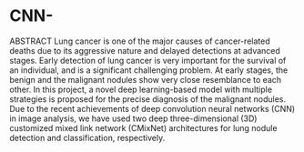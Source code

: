 # CNN-
ABSTRACT
Lung cancer is one of the major causes of cancer-related 
deaths due to its aggressive nature  and delayed detections at 
advanced stages. Early detection of lung cancer is very 
important for the  survival of an individual, and is a significant
challenging problem. At early stages, the benign and the 
malignant nodules show very close resemblance to each other.
In this project, a novel deep learning-based model with 
multiple strategies is proposed for the precise diagnosis of the
malignant nodules. Due to the recent achievements of deep 
convolution neural networks  (CNN) in image analysis, we 
have used two deep three-dimensional (3D) customized mixed 
link  network (CMixNet) architectures for lung nodule detection and classification, respectively.






